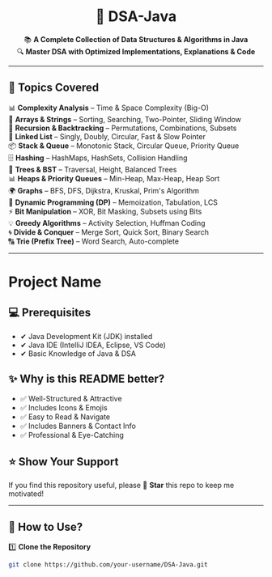 <div align="center">

# 🚀 DSA-Java  

📚 **A Complete Collection of Data Structures & Algorithms in Java**  
🔍 **Master DSA with Optimized Implementations, Explanations & Code**  


</div>

---

## 📌 Topics Covered  

📊 **Complexity Analysis** – Time & Space Complexity (Big-O)  
📝 **Arrays & Strings** – Sorting, Searching, Two-Pointer, Sliding Window  
🔄 **Recursion & Backtracking** – Permutations, Combinations, Subsets  
🔗 **Linked List** – Singly, Doubly, Circular, Fast & Slow Pointer  
📦 **Stack & Queue** – Monotonic Stack, Circular Queue, Priority Queue  
🗄 **Hashing** – HashMaps, HashSets, Collision Handling  
🌳 **Trees & BST** – Traversal, Height, Balanced Trees  
📊 **Heaps & Priority Queues** – Min-Heap, Max-Heap, Heap Sort  
🌍 **Graphs** – BFS, DFS, Dijkstra, Kruskal, Prim's Algorithm  
🎯 **Dynamic Programming (DP)** – Memoization, Tabulation, LCS  
⚡ **Bit Manipulation** – XOR, Bit Masking, Subsets using Bits  
💡 **Greedy Algorithms** – Activity Selection, Huffman Coding  
🌀 **Divide & Conquer** – Merge Sort, Quick Sort, Binary Search  
🔠 **Trie (Prefix Tree)** – Word Search, Auto-complete  

---

# Project Name

## 💻 Prerequisites
- ✔ Java Development Kit (JDK) installed
- ✔ Java IDE (IntelliJ IDEA, Eclipse, VS Code)
- ✔ Basic Knowledge of Java & DSA

## ✨ Why is this README better?
- ✅ Well-Structured & Attractive
- ✅ Includes Icons & Emojis
- ✅ Easy to Read & Navigate
- ✅ Includes Banners & Contact Info
- ✅ Professional & Eye-Catching

## ⭐ Show Your Support
If you find this repository useful, please 🌟 **Star** this repo to keep me motivated!


---
## 🚀 How to Use?  

1️⃣ **Clone the Repository**  
```sh
git clone https://github.com/your-username/DSA-Java.git

